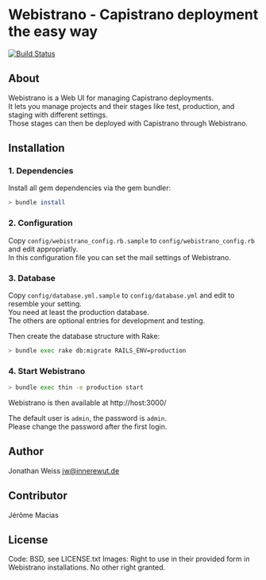 Webistrano - Capistrano deployment the easy way
===============================================

[![Build Status](https://secure.travis-ci.org/jeromemacias/webistrano.png)](http://travis-ci.org/jeromemacias/webistrano)

About
-----

Webistrano is a Web UI for managing Capistrano deployments.  
It lets you manage projects and their stages like test, production, and staging with different settings.  
Those stages can then be deployed with Capistrano through Webistrano.


Installation
------------

### 1. Dependencies

Install all gem dependencies via the gem bundler:

```bash
> bundle install
```

### 2. Configuration

Copy `config/webistrano_config.rb.sample` to `config/webistrano_config.rb` and edit appropriatly.  
In this configuration file you can set the mail settings of Webistrano.

### 3. Database

Copy `config/database.yml.sample` to `config/database.yml` and edit to resemble your setting.  
You need at least the production database.  
The others are optional entries for development and testing.

Then create the database structure with Rake:

```bash
> bundle exec rake db:migrate RAILS_ENV=production
```

### 4. Start Webistrano  

```bash
> bundle exec thin -e production start
```

Webistrano is then available at http://host:3000/

The default user is `admin`, the password is `admin`.  
Please change the password after the first login.
  
Author
------

Jonathan Weiss <jw@innerewut.de>

Contributor
-----------

Jérôme Macias
  
License
-------
 
Code: BSD, see LICENSE.txt
Images: Right to use in their provided form in Webistrano installations. No other right granted.
